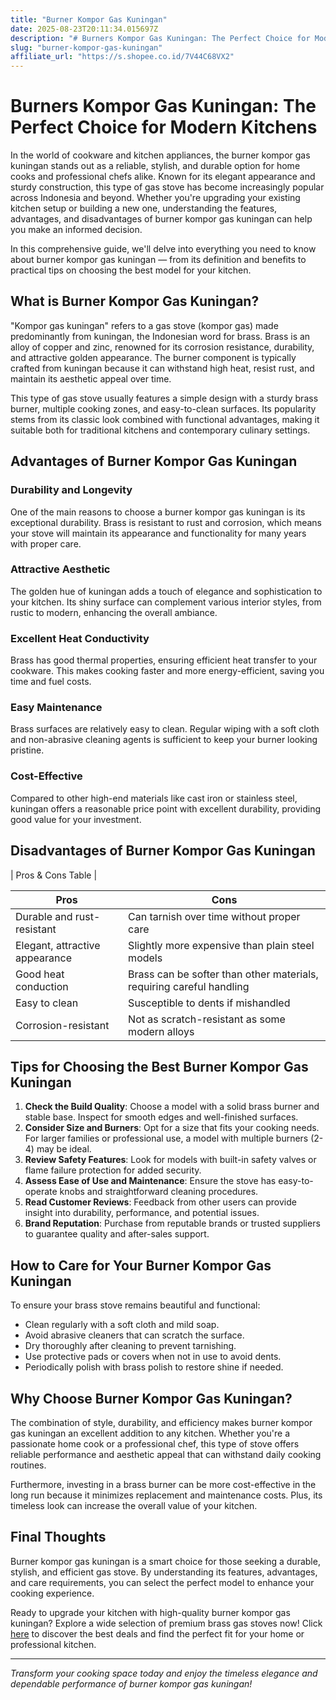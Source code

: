 ```yaml
---
title: "Burner Kompor Gas Kuningan"
date: 2025-08-23T20:11:34.015697Z
description: "# Burners Kompor Gas Kuningan: The Perfect Choice for Modern Kitchens..."
slug: "burner-kompor-gas-kuningan"
affiliate_url: "https://s.shopee.co.id/7V44C68VX2"
---
```

# Burners Kompor Gas Kuningan: The Perfect Choice for Modern Kitchens

In the world of cookware and kitchen appliances, the burner kompor gas kuningan stands out as a reliable, stylish, and durable option for home cooks and professional chefs alike. Known for its elegant appearance and sturdy construction, this type of gas stove has become increasingly popular across Indonesia and beyond. Whether you're upgrading your existing kitchen setup or building a new one, understanding the features, advantages, and disadvantages of burner kompor gas kuningan can help you make an informed decision.

In this comprehensive guide, we'll delve into everything you need to know about burner kompor gas kuningan — from its definition and benefits to practical tips on choosing the best model for your kitchen.

## What is Burner Kompor Gas Kuningan?

"Kompor gas kuningan" refers to a gas stove (kompor gas) made predominantly from kuningan, the Indonesian word for brass. Brass is an alloy of copper and zinc, renowned for its corrosion resistance, durability, and attractive golden appearance. The burner component is typically crafted from kuningan because it can withstand high heat, resist rust, and maintain its aesthetic appeal over time.

This type of gas stove usually features a simple design with a sturdy brass burner, multiple cooking zones, and easy-to-clean surfaces. Its popularity stems from its classic look combined with functional advantages, making it suitable both for traditional kitchens and contemporary culinary settings.

## Advantages of Burner Kompor Gas Kuningan

### Durability and Longevity

One of the main reasons to choose a burner kompor gas kuningan is its exceptional durability. Brass is resistant to rust and corrosion, which means your stove will maintain its appearance and functionality for many years with proper care.

### Attractive Aesthetic

The golden hue of kuningan adds a touch of elegance and sophistication to your kitchen. Its shiny surface can complement various interior styles, from rustic to modern, enhancing the overall ambiance.

### Excellent Heat Conductivity

Brass has good thermal properties, ensuring efficient heat transfer to your cookware. This makes cooking faster and more energy-efficient, saving you time and fuel costs.

### Easy Maintenance

Brass surfaces are relatively easy to clean. Regular wiping with a soft cloth and non-abrasive cleaning agents is sufficient to keep your burner looking pristine.

### Cost-Effective

Compared to other high-end materials like cast iron or stainless steel, kuningan offers a reasonable price point with excellent durability, providing good value for your investment.

## Disadvantages of Burner Kompor Gas Kuningan

| Pros & Cons Table |

| Pros | Cons |
|----------------------------|---------------------------------------------------|
| Durable and rust-resistant | Can tarnish over time without proper care    |
| Elegant, attractive appearance | Slightly more expensive than plain steel models |
| Good heat conduction | Brass can be softer than other materials, requiring careful handling |
| Easy to clean | Susceptible to dents if mishandled |
| Corrosion-resistant | Not as scratch-resistant as some modern alloys |

## Tips for Choosing the Best Burner Kompor Gas Kuningan

1. **Check the Build Quality**: Choose a model with a solid brass burner and stable base. Inspect for smooth edges and well-finished surfaces.
2. **Consider Size and Burners**: Opt for a size that fits your cooking needs. For larger families or professional use, a model with multiple burners (2-4) may be ideal.
3. **Review Safety Features**: Look for models with built-in safety valves or flame failure protection for added security.
4. **Assess Ease of Use and Maintenance**: Ensure the stove has easy-to-operate knobs and straightforward cleaning procedures.
5. **Read Customer Reviews**: Feedback from other users can provide insight into durability, performance, and potential issues.
6. **Brand Reputation**: Purchase from reputable brands or trusted suppliers to guarantee quality and after-sales support.

## How to Care for Your Burner Kompor Gas Kuningan

To ensure your brass stove remains beautiful and functional:

- Clean regularly with a soft cloth and mild soap.
- Avoid abrasive cleaners that can scratch the surface.
- Dry thoroughly after cleaning to prevent tarnishing.
- Use protective pads or covers when not in use to avoid dents.
- Periodically polish with brass polish to restore shine if needed.

## Why Choose Burner Kompor Gas Kuningan?

The combination of style, durability, and efficiency makes burner kompor gas kuningan an excellent addition to any kitchen. Whether you're a passionate home cook or a professional chef, this type of stove offers reliable performance and aesthetic appeal that can withstand daily cooking routines.

Furthermore, investing in a brass burner can be more cost-effective in the long run because it minimizes replacement and maintenance costs. Plus, its timeless look can increase the overall value of your kitchen.

## Final Thoughts

Burner kompor gas kuningan is a smart choice for those seeking a durable, stylish, and efficient gas stove. By understanding its features, advantages, and care requirements, you can select the perfect model to enhance your cooking experience.

Ready to upgrade your kitchen with high-quality burner kompor gas kuningan? Explore a wide selection of premium brass gas stoves now! Click [here](https://s.shopee.co.id/7V44C68VX2) to discover the best deals and find the perfect fit for your home or professional kitchen.

---

*Transform your cooking space today and enjoy the timeless elegance and dependable performance of burner kompor gas kuningan!*
